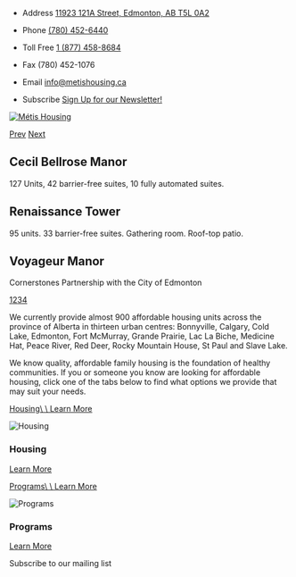 - Address [11923 121A Street, Edmonton, AB T5L 0A2](https://maps.google.com/?q=11923+121A+Street%2C+Edmonton%2C+AB+T5L+0A2)
- Phone [(780) 452-6440](tel://+1-780-452-6440)
- Toll Free [1 (877) 458-8684](tel://+1-877-458-8684)
- Fax
(780) 452-1076

- Email [info@metishousing.ca](mailto:info@metishousing.ca)
- Subscribe [Sign Up for our Newsletter!](https://www.metishousing.ca/mtis-housing-home-page/#)

[![Métis Housing](https://www.metishousing.ca/images/ui/logo-light-v2.png?v=2)](https://www.metishousing.ca/mtis-housing-home-page/)

[Prev](https://www.metishousing.ca/mtis-housing-home-page/#) [Next](https://www.metishousing.ca/mtis-housing-home-page/#)

## Cecil Bellrose Manor

127 Units, 42 barrier-free suites, 10 fully automated suites.

## Renaissance Tower

95 units. 33 barrier-free suites. Gathering room. Roof-top patio.

## Voyageur Manor

Cornerstones Partnership with the City of Edmonton

[1](https://www.metishousing.ca/mtis-housing-home-page/#)[2](https://www.metishousing.ca/mtis-housing-home-page/#)[3](https://www.metishousing.ca/mtis-housing-home-page/#)[4](https://www.metishousing.ca/mtis-housing-home-page/#)

We currently provide almost 900 affordable housing units across the province of Alberta in thirteen urban centres: Bonnyville, Calgary, Cold Lake, Edmonton, Fort McMurray, Grande Prairie, Lac La Biche, Medicine Hat, Peace River, Red Deer, Rocky Mountain House, St Paul and Slave Lake.

We know quality, affordable family housing is the foundation of healthy communities. If you or someone you know are looking for affordable housing, click one of the tabs below to find what options we provide that may suit your needs.

[Housing\\
\\
Learn More](https://www.metishousing.ca/housing/)

![Housing](https://www.metishousing.ca/images/promos/housing-241105115804.jpg)

### Housing

[Learn More](https://www.metishousing.ca/housing/)

[Programs\\
\\
Learn More](https://www.metishousing.ca/programs/)

![Programs](https://www.metishousing.ca/images/promos/programs-250611070855.jpg)

### Programs

[Learn More](https://www.metishousing.ca/programs/)

Subscribe to our mailing list
